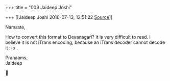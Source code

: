 +++
title = "003 Jaideep Joshi"

+++
[[Jaideep Joshi	2010-07-13, 12:51:22 [Source](https://groups.google.com/g/samskrita/c/eqCFzpnFuiY)]]



Namaste,  
  
How to convert this format to Devanagari? It is very difficult to read. I believe it is not iTrans encoding, because an iTrans decoder cannot decode it :-o .  
  
Pranaams,  
Jaideep



